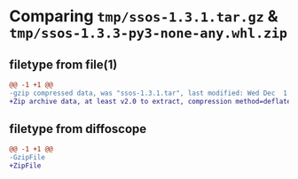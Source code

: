# Comparing `tmp/ssos-1.3.1.tar.gz` & `tmp/ssos-1.3.3-py3-none-any.whl.zip`

## filetype from file(1)

```diff
@@ -1 +1 @@
-gzip compressed data, was "ssos-1.3.1.tar", last modified: Wed Dec  1 17:21:54 2021, max compression
+Zip archive data, at least v2.0 to extract, compression method=deflate
```

## filetype from diffoscope

```diff
@@ -1 +1 @@
-GzipFile
+ZipFile
```

